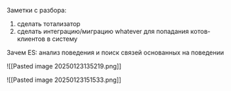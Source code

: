 

Заметки с разбора:
1. сделать тотализатор
2. сделать интеграцию/миграцию whatever для попадания котов-клиентов в систему



Зачем ES: анализ поведения и поиск связей основанных на поведении


![[Pasted image 20250123135219.png]]

![[Pasted image 20250123151533.png]]